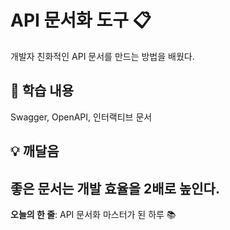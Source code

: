 # API 문서화 도구 📋
개발자 친화적인 API 문서를 만드는 방법을 배웠다.
## 📝 학습 내용
Swagger, OpenAPI, 인터랙티브 문서
## 💡 깨달음
좋은 문서는 개발 효율을 2배로 높인다.
---
**오늘의 한 줄**: API 문서화 마스터가 된 하루 📚
